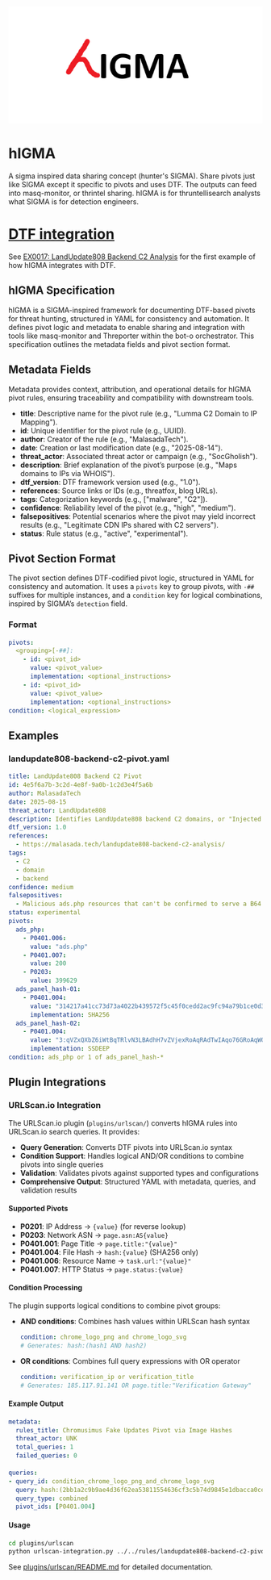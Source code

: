 
<div align="center">
  <img src="logo.png" alt="hIGMA Logo">
</div>

# hIGMA
A sigma inspired data sharing concept (hunter's SIGMA). Share pivots just like SIGMA except it specific to pivots and uses DTF. The outputs can feed into masq-monitor, or thrintel sharing. hIGMA is for thruntellisearch analysts what SIGMA is for detection engineers.

# [DTF integration](https://github.com/MalasadaTech/defenders-threatmesh-framework)

See [EX0017: LandUpdate808 Backend C2 Analysis](https://github.com/MalasadaTech/defenders-threatmesh-framework/blob/main/examples/EX0017.md#higma) for the first example of how hIGMA integrates with DTF.

## hIGMA Specification

hIGMA is a SIGMA-inspired framework for documenting DTF-based pivots for threat hunting, structured in YAML for consistency and automation. It defines pivot logic and metadata to enable sharing and integration with tools like masq-monitor and Threporter within the bot-o orchestrator. This specification outlines the metadata fields and pivot section format.

## Metadata Fields

Metadata provides context, attribution, and operational details for hIGMA pivot rules, ensuring traceability and compatibility with downstream tools.

- **title**: Descriptive name for the pivot rule (e.g., "Lumma C2 Domain to IP Mapping").
- **id**: Unique identifier for the pivot rule (e.g., UUID).
- **author**: Creator of the rule (e.g., "MalasadaTech").
- **date**: Creation or last modification date (e.g., "2025-08-14").
- **threat_actor**: Associated threat actor or campaign (e.g., "SocGholish").
- **description**: Brief explanation of the pivot’s purpose (e.g., "Maps domains to IPs via WHOIS").
- **dtf_version**: DTF framework version used (e.g., "1.0").
- **references**: Source links or IDs (e.g., threatfox, blog URLs).
- **tags**: Categorization keywords (e.g., ["malware", "C2"]).
- **confidence**: Reliability level of the pivot (e.g., "high", "medium").
- **falsepositives**: Potential scenarios where the pivot may yield incorrect results (e.g., "Legitimate CDN IPs shared with C2 servers").
- **status**: Rule status (e.g., "active", "experimental").

## Pivot Section Format

The pivot section defines DTF-codified pivot logic, structured in YAML for consistency and automation. It uses a `pivots` key to group pivots, with `-##` suffixes for multiple instances, and a `condition` key for logical combinations, inspired by SIGMA’s `detection` field.

### Format
```yaml
pivots:
  <grouping>[-##]:
    - id: <pivot_id>
      value: <pivot_value>
      implementation: <optional_instructions>
    - id: <pivot_id>
      value: <pivot_value>
      implementation: <optional_instructions>
condition: <logical_expression>
```

## Examples

### landupdate808-backend-c2-pivot.yaml
```yaml
title: LandUpdate808 Backend C2 Pivot
id: 4e5f6a7b-3c2d-4e8f-9a0b-1c2d3e4f5a6b
author: MalasadaTech
date: 2025-08-15
threat_actor: LandUpdate808
description: Identifies LandUpdate808 backend C2 domains, or "Injected Link Providers", that provide the injected link to load the LandUpdate808 exploit kit. These normally return a B64-encoded string that is the injected URL. This search will return the scan jobs that scanned the ads.php route, got a 200 response, and is hosted on AS399629.
dtf_version: 1.0
references:
  - https://malasada.tech/landupdate808-backend-c2-analysis/
tags:
  - C2
  - domain
  - backend
confidence: medium
falsepositives:
  - Malicious ads.php resources that can't be confirmed to serve a B64 encoded string.
status: experimental
pivots:
  ads_php:
    - P0401.006:
      value: "ads.php"
    - P0401.007:
      value: 200
    - P0203:
      value: 399629
  ads_panel_hash-01:
    - P0401.004:
      value: "314217a41cc73d73a4022b439572f5c45f0cedd2ac9fc94a79b1ce0d37d5a43c"
      implementation: SHA256
  ads_panel_hash-02:
    - P0401.004:
      value: "3:qVZxQXbZ6iWtBqTRlvN3LBAdhH7vZVjexRoAqRAdTwIAqo76GRoAqWQoMhFIeAqM:qzxO96PKvp2dhHiXdq3v7rdqWQoMTpAN"
      implementation: SSDEEP  
condition: ads_php or 1 of ads_panel_hash-*
```

## Plugin Integrations

### URLScan.io Integration

The URLScan.io plugin (`plugins/urlscan/`) converts hIGMA rules into URLScan.io search queries. It provides:

- **Query Generation**: Converts DTF pivots into URLScan.io syntax
- **Condition Support**: Handles logical AND/OR conditions to combine pivots into single queries
- **Validation**: Validates pivots against supported types and configurations
- **Comprehensive Output**: Structured YAML with metadata, queries, and validation results

#### Supported Pivots
- **P0201**: IP Address → `{value}` (for reverse lookup)
- **P0203**: Network ASN → `page.asn:AS{value}`
- **P0401.001**: Page Title → `page.title:"{value}"`
- **P0401.004**: File Hash → `hash:{value}` (SHA256 only)
- **P0401.006**: Resource Name → `task.url:"{value}"`
- **P0401.007**: HTTP Status → `page.status:{value}`

#### Condition Processing
The plugin supports logical conditions to combine pivot groups:

- **AND conditions**: Combines hash values within URLScan hash syntax
  ```yaml
  condition: chrome_logo_png and chrome_logo_svg
  # Generates: hash:(hash1 AND hash2)
  ```

- **OR conditions**: Combines full query expressions with OR operator
  ```yaml
  condition: verification_ip or verification_title
  # Generates: 185.117.91.141 OR page.title:"Verification Gateway"
  ```

#### Example Output
```yaml
metadata:
  rules_title: Chromusimus Fake Updates Pivot via Image Hashes
  threat_actor: UNK
  total_queries: 1
  failed_queries: 0

queries:
- query_id: condition_chrome_logo_png_and_chrome_logo_svg
  query: hash:(2bb1a2c9b9ae4d36f62ea53811554636cf3c5b74d9845e1dbacca0ce62dc7880 AND 46c86deeb625c7616a77777ca7ee7bea12493b9611923c66405796f3dcce3185)
  query_type: combined
  pivot_ids: [P0401.004]
```

#### Usage
```bash
cd plugins/urlscan
python urlscan-integration.py ../../rules/landupdate808-backend-c2-pivot.yaml
```

See [plugins/urlscan/README.md](plugins/urlscan/README.md) for detailed documentation.
